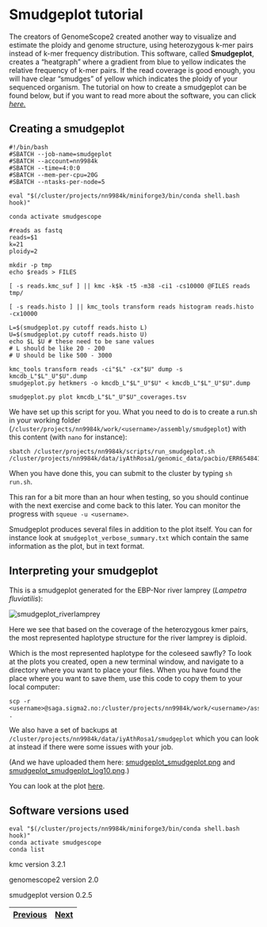 # Smudgeplot tutorial

The creators of GenomeScope2 created another way to visualize and estimate the ploidy and genome structure, using heterozygous k-mer pairs instead of k-mer frequency distribution. This software, called **Smudgeplot**, creates a “heatgraph” where a gradient from blue to yellow indicates the relative frequency of k-mer pairs. If the read coverage is good enough, you will have clear “smudges” of yellow which indicates the ploidy of your sequenced organism. The tutorial on how to create a smudgeplot can be found below, but if you want to read more about the software, you can click [*here.*](https://github.com/KamilSJaron/smudgeplot) 

## Creating a smudgeplot

```
#!/bin/bash
#SBATCH --job-name=smudgeplot
#SBATCH --account=nn9984k
#SBATCH --time=4:0:0
#SBATCH --mem-per-cpu=20G
#SBATCH --ntasks-per-node=5

eval "$(/cluster/projects/nn9984k/miniforge3/bin/conda shell.bash hook)" 

conda activate smudgescope

#reads as fastq
reads=$1
k=21
ploidy=2

mkdir -p tmp
echo $reads > FILES

[ -s reads.kmc_suf ] || kmc -k$k -t5 -m38 -ci1 -cs10000 @FILES reads tmp/

[ -s reads.histo ] || kmc_tools transform reads histogram reads.histo -cx10000

L=$(smudgeplot.py cutoff reads.histo L)
U=$(smudgeplot.py cutoff reads.histo U)
echo $L $U # these need to be sane values
# L should be like 20 - 200
# U should be like 500 - 3000

kmc_tools transform reads -ci"$L" -cx"$U" dump -s kmcdb_L"$L"_U"$U".dump
smudgeplot.py hetkmers -o kmcdb_L"$L"_U"$U" < kmcdb_L"$L"_U"$U".dump

smudgeplot.py plot kmcdb_L"$L"_U"$U"_coverages.tsv
```

We have set up this script for you. What you need to do is to create a run.sh in your working folder (`/cluster/projects/nn9984k/work/<username>/assembly/smudgeplot`) with this content (with `nano` for instance): 
 
```
sbatch /cluster/projects/nn9984k/scripts/run_smudgeplot.sh /cluster/projects/nn9984k/data/iyAthRosa1/genomic_data/pacbio/ERR6548410_22x.fastq.gz
```

When you have done this, you can submit to the cluster by typing `sh run.sh`.
 
This ran for a bit more than an hour when testing, so you should continue with the next exercise and come back to this later. You can monitor the progress with `squeue -u <username>`.

Smudgeplot produces several files in addition to the plot itself. You can for instance look at `smudgeplot_verbose_summary.txt` which contain the same information as the plot, but in text format.

  
## Interpreting your smudgeplot

This is a smudgeplot generated for the EBP-Nor river lamprey (*Lampetra fluviatilis*):

![smudgeplot_riverlamprey](https://user-images.githubusercontent.com/110542053/206215771-1649b262-b685-4946-a869-397ff69ce533.png)

Here we see that based on the coverage of the heterozygous kmer pairs, the most represented haplotype structure for the river lamprey is diploid. 

Which is the most represented haplotype for the coleseed sawfly? To look at the plots you created, open a new terminal window, and navigate to a directory where you want to place your files. When you have found the place where you want to save them, use this code to copy them to your local computer:

```
scp -r <username>@saga.sigma2.no:/cluster/projects/nn9984k/work/<username>/assembly/smudgeplot/"*.png" .
```

We also have a set of backups at `/cluster/projects/nn9984k/data/iyAthRosa1/smudgeplot` which you can look at instead if there were some issues with your job.

(And we have uploaded them here: [smudgeplot_smudgeplot.png](smudgeplot_smudgeplot.png) and [smudgeplot_smudgeplot_log10.png](smudgeplot_smudgeplot_log10.png).)

You can look at the plot [here](smudgeplot_smudgeplot_log10.png).

## Software versions used
```
eval "$(/cluster/projects/nn9984k/miniforge3/bin/conda shell.bash hook)" 
conda activate smudgescope
conda list
```
kmc version 3.2.1

genomescope2 version 2.0

smudgeplot version 0.2.5

|[Previous](https://github.com/ebp-nor/workshop-2024/blob/main/day1_genome_assembly/01_GenomeScope2.md)|[Next](https://github.com/ebp-nor/workshop-2024/blob/main/day1_genome_assembly/03_HiFiAdapterFilt.md)|
|---|---|
